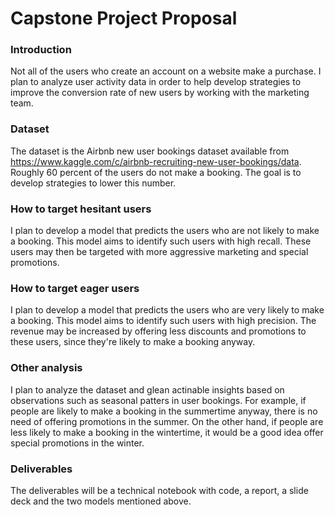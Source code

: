 # Capstone Project Proposal

### Introduction 
Not all of the users who create an account on a website make a purchase. I plan to analyze user activity data in order to help develop strategies to improve the conversion rate of new users by working with the marketing team. 

### Dataset 

The dataset is the Airbnb new user bookings dataset available from https://www.kaggle.com/c/airbnb-recruiting-new-user-bookings/data. Roughly 60 percent of the users do not make a booking. The goal is to develop strategies to lower this number. 

### How to target hesitant users 

I plan to develop a model that predicts the users who are not likely to make a booking. This model aims to identify such users with high recall. These users may then be targeted with more aggressive marketing and special promotions. 

### How to target eager users 

I plan to develop a model that predicts the users who are very likely to make a booking. This model aims to identify such users with high precision. The revenue may be increased by offering less discounts and promotions to these users, since they're likely to make a booking anyway. 

### Other analysis 

I plan to analyze the dataset and glean actinable insights based on observations such as seasonal patters in user bookings. For example, if people are likely to make a booking in the summertime anyway, there is no need of offering promotions in the summer. On the other hand, if people are less likely to make a booking in the wintertime, it would be a good idea offer special promotions in the winter.

### Deliverables 
The deliverables will be a technical notebook with code, a report, a slide deck and the two models mentioned above. 